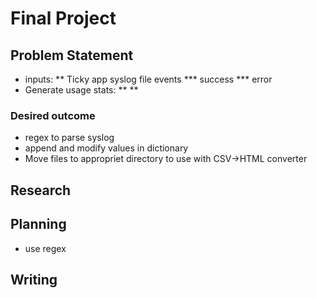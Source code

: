 # Final Project

## Problem Statement
* inputs:
** Ticky app syslog file events
*** success
*** error
* Generate usage stats:
**
**
### Desired outcome
* regex to parse syslog
* append and modify values in dictionary
* Move files to appropriet directory to use with CSV->HTML  converter

## Research



## Planning

* use regex
## Writing
